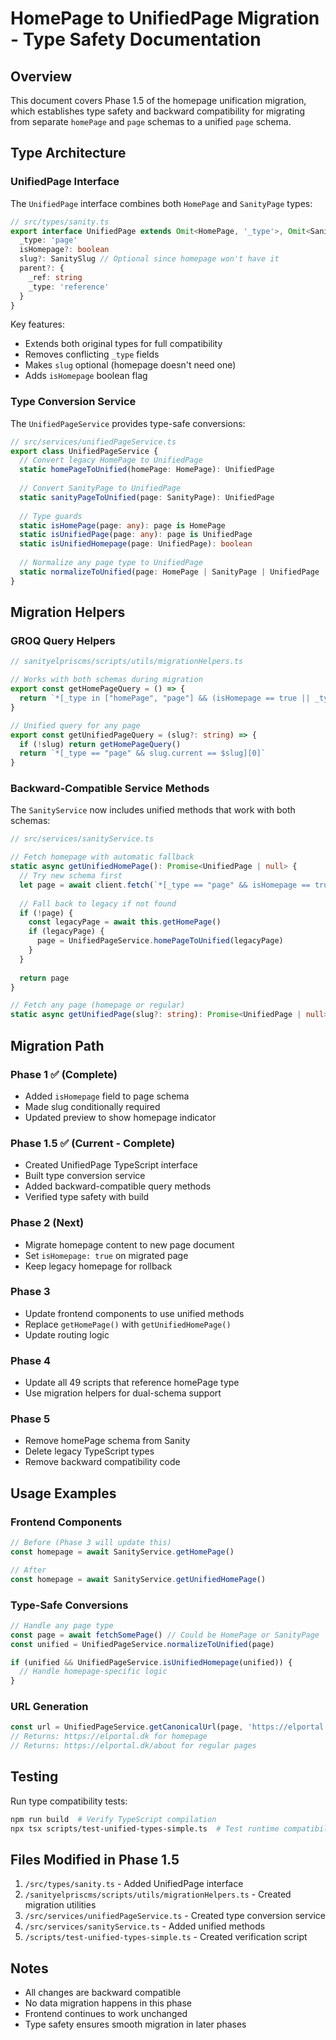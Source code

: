 # HomePage to UnifiedPage Migration - Type Safety Documentation

## Overview

This document covers Phase 1.5 of the homepage unification migration, which establishes type safety and backward compatibility for migrating from separate `homePage` and `page` schemas to a unified `page` schema.

## Type Architecture

### UnifiedPage Interface

The `UnifiedPage` interface combines both `HomePage` and `SanityPage` types:

```typescript
// src/types/sanity.ts
export interface UnifiedPage extends Omit<HomePage, '_type'>, Omit<SanityPage, '_type' | 'slug'> {
  _type: 'page'
  isHomepage?: boolean
  slug?: SanitySlug // Optional since homepage won't have it
  parent?: {
    _ref: string
    _type: 'reference'
  }
}
```

Key features:
- Extends both original types for full compatibility
- Removes conflicting `_type` fields
- Makes `slug` optional (homepage doesn't need one)
- Adds `isHomepage` boolean flag

### Type Conversion Service

The `UnifiedPageService` provides type-safe conversions:

```typescript
// src/services/unifiedPageService.ts
export class UnifiedPageService {
  // Convert legacy HomePage to UnifiedPage
  static homePageToUnified(homePage: HomePage): UnifiedPage
  
  // Convert SanityPage to UnifiedPage
  static sanityPageToUnified(page: SanityPage): UnifiedPage
  
  // Type guards
  static isHomePage(page: any): page is HomePage
  static isUnifiedPage(page: any): page is UnifiedPage
  static isUnifiedHomepage(page: UnifiedPage): boolean
  
  // Normalize any page type to UnifiedPage
  static normalizeToUnified(page: HomePage | SanityPage | UnifiedPage | null): UnifiedPage | null
}
```

## Migration Helpers

### GROQ Query Helpers

```typescript
// sanityelpriscms/scripts/utils/migrationHelpers.ts

// Works with both schemas during migration
export const getHomePageQuery = () => {
  return `*[_type in ["homePage", "page"] && (isHomepage == true || _type == "homePage")][0]`
}

// Unified query for any page
export const getUnifiedPageQuery = (slug?: string) => {
  if (!slug) return getHomePageQuery()
  return `*[_type == "page" && slug.current == $slug][0]`
}
```

### Backward-Compatible Service Methods

The `SanityService` now includes unified methods that work with both schemas:

```typescript
// src/services/sanityService.ts

// Fetch homepage with automatic fallback
static async getUnifiedHomePage(): Promise<UnifiedPage | null> {
  // Try new schema first
  let page = await client.fetch(`*[_type == "page" && isHomepage == true][0]`)
  
  // Fall back to legacy if not found
  if (!page) {
    const legacyPage = await this.getHomePage()
    if (legacyPage) {
      page = UnifiedPageService.homePageToUnified(legacyPage)
    }
  }
  
  return page
}

// Fetch any page (homepage or regular)
static async getUnifiedPage(slug?: string): Promise<UnifiedPage | null>
```

## Migration Path

### Phase 1 ✅ (Complete)
- Added `isHomepage` field to page schema
- Made slug conditionally required
- Updated preview to show homepage indicator

### Phase 1.5 ✅ (Current - Complete)
- Created UnifiedPage TypeScript interface
- Built type conversion service
- Added backward-compatible query methods
- Verified type safety with build

### Phase 2 (Next)
- Migrate homepage content to new page document
- Set `isHomepage: true` on migrated page
- Keep legacy homepage for rollback

### Phase 3
- Update frontend components to use unified methods
- Replace `getHomePage()` with `getUnifiedHomePage()`
- Update routing logic

### Phase 4
- Update all 49 scripts that reference homePage type
- Use migration helpers for dual-schema support

### Phase 5
- Remove homePage schema from Sanity
- Delete legacy TypeScript types
- Remove backward compatibility code

## Usage Examples

### Frontend Components

```typescript
// Before (Phase 3 will update this)
const homepage = await SanityService.getHomePage()

// After
const homepage = await SanityService.getUnifiedHomePage()
```

### Type-Safe Conversions

```typescript
// Handle any page type
const page = await fetchSomePage() // Could be HomePage or SanityPage
const unified = UnifiedPageService.normalizeToUnified(page)

if (unified && UnifiedPageService.isUnifiedHomepage(unified)) {
  // Handle homepage-specific logic
}
```

### URL Generation

```typescript
const url = UnifiedPageService.getCanonicalUrl(page, 'https://elportal.dk')
// Returns: https://elportal.dk for homepage
// Returns: https://elportal.dk/about for regular pages
```

## Testing

Run type compatibility tests:

```bash
npm run build  # Verify TypeScript compilation
npx tsx scripts/test-unified-types-simple.ts  # Test runtime compatibility
```

## Files Modified in Phase 1.5

1. `/src/types/sanity.ts` - Added UnifiedPage interface
2. `/sanityelpriscms/scripts/utils/migrationHelpers.ts` - Created migration utilities
3. `/src/services/unifiedPageService.ts` - Created type conversion service
4. `/src/services/sanityService.ts` - Added unified methods
5. `/scripts/test-unified-types-simple.ts` - Created verification script

## Notes

- All changes are backward compatible
- No data migration happens in this phase
- Frontend continues to work unchanged
- Type safety ensures smooth migration in later phases